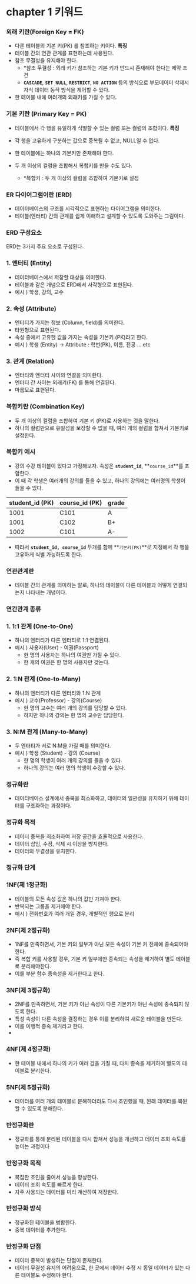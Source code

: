 # chapter 1 키워드

### 외래 키란(Foreign Key = FK)
- 다른 테이블의 기본 키(PK) 를 참조하는 키이다.
**특징**
- 테이블 간의 연관 관계를 표현하는데 사용된다.
- 참조 무결성을 유지해야 한다.
    - *참조 무결성 : 외래 키가 참조하는 기본 키가 반드시 존재해야 한다는 제약 조건
    - **`CASCADE`**, **`SET NULL`**, **`RESTRICT`**, **`NO ACTION`** 등의 방식으로 부모데이터 삭제시 자식 데이터 동작 방식을 제어할 수 있다.
- 한 테이블 내에 여러개의 외래키를 가질 수 있다.

### 기본 키란 (Primary Key = PK)
- 테이블에서 각 행을 유일하게 식별할 수 있는 컬럼 또는 컬럼의 조합이다.
**특징**

- 각 행을 고유하게 구분하는 값으로 중복될 수 없고, NULL일 수 없다.
- 한 테이블에는 하나의 기본키만 존재해야 한다.
- 두 개 이상의 컬럼을 조합해서 복합키를 만들 수도 있다.
    - *복합키 : 두 개 이상의 컬럼을 조합하여 기본키로 설정

### ER 다이어그램이란 (ERD)
- 데이터베이스의 구조를 시각적으로 표현하는 다이어그램을 의미한다.
- 테이블(엔터티) 간의 관계를 쉽게 이해하고 설계할 수 있도록 도와주는 그림이다.

### ERD 구성요소
ERD는 3가지 주요 오소로 구성된다.

### 1. 엔터티 (Entity)
- 데이터베이스에서 저장할 대상을 의미한다.
- 테이블과 같은 개념으로 ERD에서 사각형으로 표현된다.
- 예시 ) 학생, 강의, 교수

### 2. 속성 (Attribute)
- 엔터티가 가지는 정보 (Column, field)를 의미한다.
- 타원형으로 표현된다.
- 속성 중에서 고유한 값을 가지는 속성을 기본키 (PK)라고 한다.
- 예시 ) 학생 (Entity) → Attribute : 학번(PK), 이름, 전공 … etc

### 3. 관계 (Relation)
- 엔터티와 엔터티 사이의 연결을 의미한다.
- 엔터티 간 사이는 외래키(FK) 를 통해 연결된다.
- 마름모로 표현된다.

### 복합키란 (Combination Key)

- 두 개 이상의 컬럼을 조합하여 기본 키 (PK)로 사용하는 것을 말한다.
- 하나의 컬럼만으로 유일성을 보장할 수 없을 때, 여러 개의 컬럼을 합쳐서 기본키로 설정한다.

### 복합키 예시

- 강의 수강 테이블이 있다고 가정해보자. 속성은 **`student_id`**, **`course_id`**를 포함한다.
- 이 때 각 학생은 여러개의 강의를 들을 수 있고, 하나의 강의에는 여러명의 학생이 들을 수 있다.

| **student_id (PK)** | **course_id (PK)** | grade |
| --- | --- | --- |
| 1001 | C101 | A |
| 1001 | C102 | B+ |
| 1002 | C101 | A- |
- 따라서 **`student_id, course_id`** 두개를 함께 **`기본키(PK)`**로 지정해서 각 행을 고유하게 식별 가능하도록 한다.

### 연관관계란

- 테이블 간의 관계를 의미하는 말로, 하나의 테이블이 다른 테이블과 어떻게 연결되는지 나타내는 개념이다.

### 연간관계 종류

### 1. 1:1 관계 (One-to-One)
- 하나의 엔터티가 다른 엔터티로 1:1 연결된다.
- 예시 ) 사용자(User) - 여권(Passport)
    - 한 명의 사용자는 하나의 여권만 가질 수 있다.
    - 한 개의 여권은 한 명의 사용자만 갖는다.

### 2. 1:N 관계 (One-to-Many)
- 하나의 엔터티가 다른 엔터티와 1:N 관계
- 예시 ) 교수(Professor) - 강의(Course)
    - 한 명의 교수는 여러 개의 강의를 담당할 수 있다.
    - 하지만 하나의 강의는 한 명의 교수만 담당한다.

### 3. N:M 관계 (Many-to-Many)
- 두 엔터티가 서로 N:M을 가질 때를 의미한다.
- 예시 ) 학생 (Student) - 강의 (Course)
    - 한 명의 학생이 여러 개의 강의를 들을 수 있다.
    - 하나의 강의는 여러 명의 학생이 수강할 수 있다.

### 정규화란
- 데이터베이스 설계에서 중복을 최소화하고, 데이터의 일관성을 유지하기 위해 데이터를 구조화하는 과정이다.

### 정규화 목적
- 데이터 중복을 최소화하여 저장 공간을 효율적으로 사용한다.
- 데이터 삽입, 수정, 삭제 시 이상을 방지한다.
- 데이터의 무결성을 유지한다. 

### 정규화 단계
### 1NF(제 1정규화)
- 테이블의 모든 속성 값은 하나의 값만 가져야 한다.
- 반복되는 그룹을 제거해야 한다.
- 예시 ) 전화번호가 여러 개일 경우, 개별적인 행으로 분리

### 2NF(제 2정규화)
- 1NF를 만족하면서, 기본 키의 일부가 아닌 모든 속성이 기본 키 전체에 종속되어야 한다.
- 즉 복합 키를 사용할 경우, 기본 키 일부에만 종속되는 속성을 제거하여 별도 테이블로 분리해야한다.
- 이를 부분 함수 종속성을 제거한다고 한다.

### 3NF(제 3정규화)
- 2NF를 만족하면서, 기본 키가 아닌 속성이 다른 기본키가 아닌 속성에 종속되지 않도록 한다.
- 특성 속성이 다른 속성을 결정하는 경우 이를 분리하여 새로운 테이블을 만든다.
- 이를 이행적 종속 제거라고 한다.
- 
### 4NF(제 4정규화)
- 한 테이블 내에서 하나의 키가 여러 값을 가질 때, 다치 종속을 제거하여 별도의 테이블로 분리한다.
### 5NF(제 5정규화)
- 데이터를 여러 개의 테이블로 분해하더라도 다시 조인했을 때, 원래 데이터를 복원할 수 있도록 분해한다. 

### 반정규화란 
- 정규화를 통해 분리된 테이블을 다시 합쳐서 성능을 개선하고 데이터 조회 속도를 높이는 과정이다
### 반정규화 목적
- 복잡한 조인을 줄여서 성능을 향상한다.
- 데이터 조회 속도를 빠르게 한다.
- 자주 사용되는 데이터를 미리 계산하여 저장한다.

### 반정규화 방식
- 정규화된 테이블을 병합한다.
- 중복 데이터를 추가한다.

### 반정규화 단점
- 데이터 중복이 발생하는 단점이 존재한다. 
- 데이터 무결성 유지의 어려움으로, 한 곳에서 데이터 수정 시 동일 데이터가 있는 다른 테이블도 수정해야 한다. 